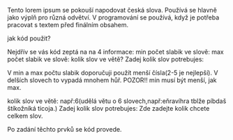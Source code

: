Tento lorem ipsum se pokouší napodovat česká slova. Používá se hlavně jako výplň pro různá odvětví. V programování se používá, když je potřeba pracovat s textem před finálním obsahem.

jak kód použit?

Nejdřív se vás kód zeptá na na 4 informace:
  min počet slabik ve slově:
  max počet slabik ve slově:
  kolik slov ve větě?
  Zadej kolik slov potrebujes:

V min a max počtu slabik doporučuji použít menší čísla(2-5 je nejlepší). V delších slovech to vypadá mnohem hůř.
POZOR!! min musí být menší, jak max.

kolik slov ve větě: např:6(udělá větu o 6 slovech,např:eňravíhra tblže píbdaš štíkožníká ticoja.)
 Zadej kolik slov potrebujes: Zde zadejte kolik chcete celkem slov.

 Po zadání těchto prvků se kód provede.

 
